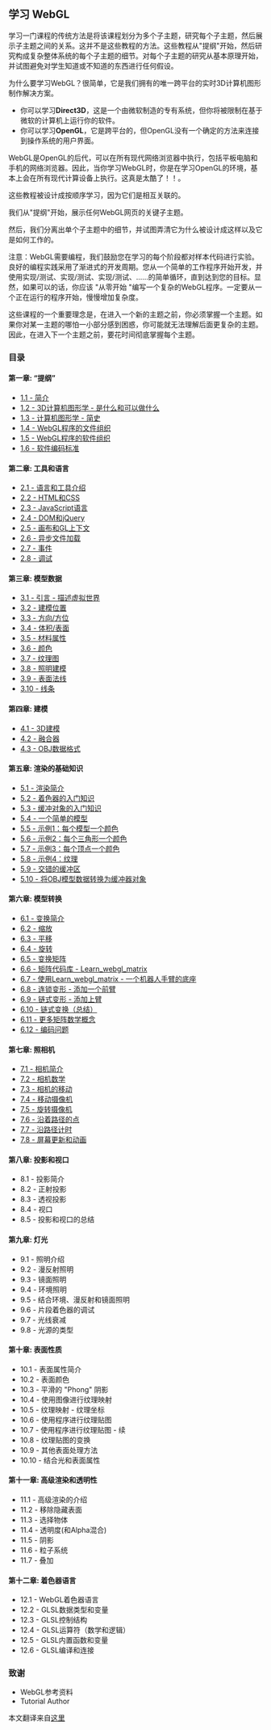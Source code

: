 ## 学习 WebGL

学习一门课程的传统方法是将该课程划分为多个子主题，研究每个子主题，然后展示子主题之间的关系。这并不是这些教程的方法。这些教程从"提纲"开始，然后研究构成复杂整体系统的每个子主题的细节。对每个子主题的研究从基本原理开始，并试图避免对学生知道或不知道的东西进行任何假设。

为什么要学习WebGL？很简单，它是我们拥有的唯一跨平台的实时3D计算机图形制作解决方案。

- 你可以学习**Direct3D**，这是一个由微软制造的专有系统，但你将被限制在基于微软的计算机上运行你的软件。
- 你可以学习**OpenGL**，它是跨平台的，但OpenGL没有一个确定的方法来连接到操作系统的用户界面。

WebGL是OpenGL的后代，可以在所有现代网络浏览器中执行，包括平板电脑和手机的网络浏览器。因此，当你学习WebGL时，你是在学习OpenGL的环境，基本上会在所有现代计算设备上执行。这真是太酷了！！。

这些教程被设计成按顺序学习，因为它们是相互关联的。

我们从"提纲"开始，展示任何WebGL网页的关键子主题。

然后，我们分离出单个子主题中的细节，并试图弄清它为什么被设计成这样以及它是如何工作的。

注意：WebGL需要编程，我们鼓励您在学习的每个阶段都对样本代码进行实验。良好的编程实践采用了渐进式的开发周期。您从一个简单的工作程序开始开发，并使用实现/测试、实现/测试、实现/测试、......的简单循环，直到达到您的目标。显然，如果可以的话，你应该 "从零开始 "编写一个复杂的WebGL程序。一定要从一个正在运行的程序开始，慢慢增加复杂度。

这些课程的一个重要理念是，在进入一个新的主题之前，你必须掌握一个主题。如果你对某一主题的哪怕一小部分感到困惑，你可能就无法理解后面更复杂的主题。因此，在进入下一个主题之前，要花时间彻底掌握每个主题。

### 目录

#### 第一章: “提纲”

- [1.1 - 简介](./1/1-introduction.md)
- [1.2 - 3D计算机图形学 - 是什么和可以做什么](./1/2-3D-Computer-Graphics.md)
- [1.3 - 计算机图形学 - 简史](./1/3-Computer-Graphics.md)
- [1.4 - WebGL程序的文件组织](./1/4-file-organization.md)
- [1.5 - WebGL程序的软件组织](./1/5-software-organization.md)
- [1.6 - 软件编码标准](./1/6-software-coding-Standards.md)

#### 第二章: 工具和语言

- [2.1 - 语言和工具介绍](./2/1-languages-and-tools.md)
- [2.2 - HTML和CSS](./2/2-html-and-css.md)
- [2.3 - JavaScript语言](./2/3-javascript-language.md)
- [2.4 - DOM和jQuery](./2/4-dom-and-jQuery.md)
- [2.5 - 画布和GL上下文](./2/5-canvas-and-gL-context.md)
- [2.6 - 异步文件加载](./2/6-asynchronous-file-loading.md)
- [2.7 - 事件](./2/7-events.md)
- [2.8 - 调试](./2/8-debugging.md)

#### 第三章: 模型数据

- [3.1 - 引言 - 描述虚拟世界](./3/1-virtual-worlds.md)
- [3.2 - 建模位置](./3/2-modeling-location.md)
- [3.3 - 方向/方位](./3/3-direction-or-orientation.md)
- [3.4 - 体积/表面](./3/4-volume-or-surfaces.md)
- [3.5 - 材料属性](./3/5-material-properties.md)
- [3.6 - 颜色](./3/6-color.md)
- [3.7 - 纹理图](./3/7-texture-maps.md)
- [3.8 - 照明建模](./3/8-light-modeling.md)
- [3.9 - 表面法线](./3/9-surface-normals.md)
- [3.10 - 线条](./3/10-lines.md)

#### 第四章: 建模

- [4.1 - 3D建模](./4/1-3D-modeling.md)
- [4.2 - 融合器](./4/2-Blender.md)
- [4.3 - OBJ数据格式](./4/3-OBJ-data-format.md)

#### 第五章: 渲染的基础知识

- [5.1 - 渲染简介](./5/1-rendering.md)
- [5.2 - 着色器的入门知识](./5/2-a-primer-on-shaders.md)
- [5.3 - 缓冲对象的入门知识](./5/3-a-primer-on-buffer-objects.md)
- [5.4 - 一个简单的模型](./5/4-a-simple-model.md)
- [5.5 - 示例1：每个模型一个颜色](./5/5-one-color-per-model.md)
- [5.6 - 示例2：每个三角形一个颜色](./5/6-one-color-per-triangle.md)
- [5.7 - 示例3：每个顶点一个颜色](./5/7-one-color-per-vertex.md)
- [5.8 - 示例4：纹理](./5/8-textures.md)
- [5.9 - 交错的缓冲区](./5/9-interleaved-buffers.md)
- [5.10 - 将OBJ模型数据转换为缓冲器对象](./5/10-OBJ-data-to-buffer.md)

#### 第六章: 模型转换

- [6.1 - 变换简介](./6/1-transformations.md)
- [6.2 - 缩放](./6/2-scaling.md)
- [6.3 - 平移](./6/3-translating.md)
- [6.4 - 旋转](./6/4-rotating.md)
- [6.5 - 变换矩阵](./6/5-transformation-matrices.md)
- [6.6 - 矩阵代码库 - Learn_webgl_matrix](./6/6-a-matrix-code-library.md)
- [6.7 - 使用Learn_webgl_matrix - 一个机器人手臂的底座](./6/7-a-robot-arm-base.md)
- [6.8 - 连锁变形 - 添加一个前臂](./6/8-chaining-transformations.md)
- [6.9 - 链式变形 - 添加上臂](./6/9-adding-an-upper-arm.md)
- [6.10 - 链式变换（总结）](./6/10-chaining-transformations-summary.md)
- [6.11 - 更多矩阵数学概念](./6/11-more-matrix-math-concepts.md)
- [6.12 - 编码问题](./6/12-coding-issues.md)

#### 第七章: 照相机

- [7.1 - 相机简介](./7/1-introduction-to-cameras.md)
- [7.2 - 相机数学](./7/2-camera-math.md)
- [7.3 - 相机的移动](./7/3-camera-movement.md)
- [7.4 - 移动摄像机](./7/4-moving-a-camera.md)
- [7.5 - 旋转摄像机](./7/5-rotating-a-camera.md)
- [7.6 - 沿着路径的点](./7/6-points-along-a-path.md)
- [7.7 - 沿路径计时](./7/8-screen-updates-and-animation.md)
- [7.8 - 屏幕更新和动画](./7/8-screen-updates-and-animation.md)

#### 第八章: 投影和视口

- 8.1 - 投影简介
- 8.2 - 正射投影
- 8.3 - 透视投影
- 8.4 - 视口
- 8.5 - 投影和视口的总结

#### 第九章: 灯光

- 9.1 - 照明介绍
- 9.2 - 漫反射照明
- 9.3 - 镜面照明
- 9.4 - 环境照明
- 9.5 - 结合环境、漫反射和镜面照明
- 9.6 - 片段着色器的调试
- 9.7 - 光线衰减
- 9.8 - 光源的类型

#### 第十章: 表面性质

- 10.1 - 表面属性简介
- 10.2 - 表面颜色
- 10.3 - 平滑的 "Phong" 阴影
- 10.4 - 使用图像进行纹理映射
- 10.5 - 纹理映射 - 纹理坐标
- 10.6 - 使用程序进行纹理贴图
- 10.7 - 使用程序进行纹理贴图 - 续
- 10.8 - 纹理贴图的变换
- 10.9 - 其他表面处理方法
- 10.10 - 结合光和表面属性

#### 第十一章: 高级渲染和透明性

- 11.1 - 高级渲染的介绍
- 11.2 - 移除隐藏表面
- 11.3 - 选择物体
- 11.4 - 透明度(和Alpha混合)
- 11.5 - 阴影
- 11.6 - 粒子系统
- 11.7 - 叠加

#### 第十二章: 着色器语言

- 12.1 - WebGL着色器语言
- 12.2 - GLSL数据类型和变量
- 12.3 - GLSL控制结构
- 12.4 - GLSL运算符（数学和逻辑）
- 12.5 - GLSL内置函数和变量
- 12.6 - GLSL编译和连接

### 致谢

- WebGL参考资料
- Tutorial Author

本文翻译来自[这里](http://learnwebgl.brown37.net/index.html#)